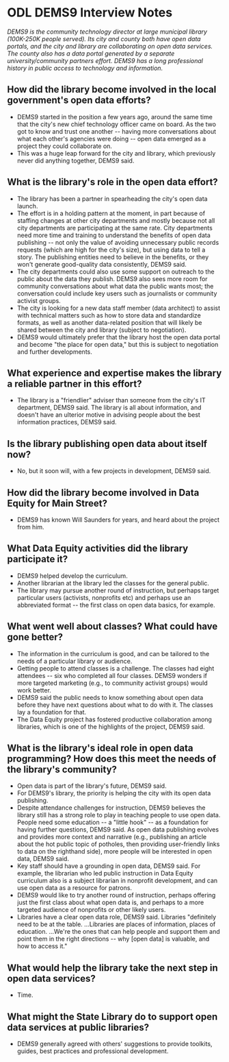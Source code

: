 #  ODL DEMS9 Interview Notes

*DEMS9 is the community technology director at large municipal library (100K-250K people served). Its city and county both have open data portals, and the city and library are collaborating on open data services. The county also has a data portal generated by a separate university/community partners effort. DEMS9 has a long professional history in public access to technology and information.*

## How did the library become involved in the local government's open data efforts?
- DEMS9 started in the position a few years ago, around the same time that the city's new chief technology officer came on board. As the two got to know and trust one another -- having more conversations about what each other's agencies were doing -- open data emerged as a project they could collaborate on.
- This was a huge leap forward for the city and library, which previously never did anything together, DEMS9 said.

## What is the library's role in the open data effort?
- The library has been a partner in spearheading the city's open data launch. 
- The effort is in a holding pattern at the moment, in part because of staffing changes at other city departments and mostly because not all city departments are participating at the same rate. City departments need more time and training to understand the benefits of open data publishing -- not only the value of avoiding unnecessary public records requests (which are high for the city's size), but using data to tell a story. The publishing entities need to believe in the benefits, or they won't generate good-quality data consistently, DEMS9 said.
- The city departments could also use some support on outreach to the public about the data they publish. DEMS9 also sees more room for community conversations about what data the public wants most; the conversation could include key users such as journalists or community activist groups.
- The city is looking for a new data staff member (data architect) to assist with technical matters such as how to store data and standardize formats, as well as another data-related position that will likely be shared between the city and library (subject to negotiation). 
- DEMS9 would ultimately prefer that the library host the open data portal and become "the place for open data," but this is subject to negotiation and further developments.

## What experience and expertise makes the library a reliable partner in this effort? 
- The library is a "friendlier" adviser than someone from the city's IT department, DEMS9 said. The library is all about information, and doesn't have an ulterior motive in advising people about the best information practices, DEMS9 said. 

## Is the library publishing open data about itself now?
- No, but it soon will, with a few projects in development, DEMS9 said. 

## How did the library become involved in Data Equity for Main Street?
- DEMS9 has known Will Saunders for years, and heard about the project from him. 

## What Data Equity activities did the library participate it?
- DEMS9 helped develop the curriculum. 
- Another librarian at the library led the classes for the general public. 
- The library may pursue another round of instruction, but perhaps target particular users (activists, nonprofits etc) and perhaps use an abbreviated format -- the first class on open data basics, for example. 

## What went well about classes? What could have gone better?
- The information in the curriculum is good, and can be tailored to the needs of a particular library or audience.
- Getting people to attend classes is a challenge. The classes had eight attendees -- six who completed all four classes. DEMS9 wonders if more targeted marketing (e.g., to community activist groups) would work better.
- DEMS9 said the public needs to know something about open data before they have next questions about what to do with it. The classes lay a foundation for that. 
- The Data Equity project has fostered productive collaboration among libraries, which is one of the highlights of the project, DEMS9 said. 

## What is the library's ideal role in open data programming? How does this meet the needs of the library's community?
- Open data is part of the library's future, DEMS9 said. 
- For DEMS9's library, the priority is helping the city with its open data publishing. 
- Despite attendance challenges for instruction, DEMS9 believes the library still has a strong role to play in teaching people to use open data. People need some education -- a "little hook" -- as a foundation for having further questions, DEMS9 said. As open data publishing evolves and provides more context and narrative (e.g., publishing an article about the hot public topic of potholes, then providing user-friendly links to data on the righthand side), more people will be interested in open data, DEMS9 said. 
- Key staff should have a grounding in open data, DEMS9 said. For example, the librarian who led public instruction in Data Equity curriculum also is a subject librarian in nonprofit development, and can use open data as a resource for patrons.
- DEMS9 would like to try another round of instruction, perhaps offering just the first class about what open data is, and perhaps to a more targeted audience of nonprofits or other likely users. 
- Libraries have a clear open data role, DEMS9 said. Libraries "definitely need to be at the table. ...Libraries are places of information, places of education. ...We're the ones that can help people and support them and point them in the right directions -- why [open data] is valuable, and how to access it."

## What would help the library take the next step in open data services? 
- Time.

## What might the State Library do to support open data services at public libraries?
- DEMS9 generally agreed with others' suggestions to provide toolkits, guides, best practices and professional development. 



